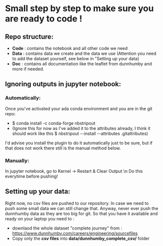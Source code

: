 # Small step by step to make sure you are ready to code ! 


## Repo structure: 
- **Code** : contains the notebook and all other code we need
- **Data** : contains data we create and the data we use (Attention you need to add the dataset yourself, see below in "Setting up your data)
- **Doc** : contains all documentation like the leaflet from dunnhumby and more if needed. 


## Ignoring outputs in jupyter notebook: 

### Automatically: 
Once you've activated your ada conda environment and you are in the git repo: 

- $ conda install -c conda-forge nbstripout 
- (Ignore this for now as I've added it to the attributes already, I think it should work like this $ nbstripout --install --attributes .gitattributes)


I'd advise you install the plugin to do it automatically just to be sure, but if that does not work there still is the manual method below. 

### Manually: 
In jupyter notebook, go to Kernel -> Restart & Clear Output \n
Do this everytime before pushing!


## Setting up your data:
Right now, no csv files are pushed to our repository. In case we need to push some small data we can still change that. Anyway, never ever push the dunnhumby data as they are too big for git. So that you have it available and ready on your laptop you need to : 
- downlaod the whole dataset "complete journey" from : https://www.dunnhumby.com/careers/engineering/sourcefiles
- Copy only the **csv files** into **data/dunnhumby_complete_csv/** folder
